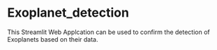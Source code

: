 # Exoplanet_detection
This Streamlit Web Applcation can be used to confirm the detection of Exoplanets based on their data.
